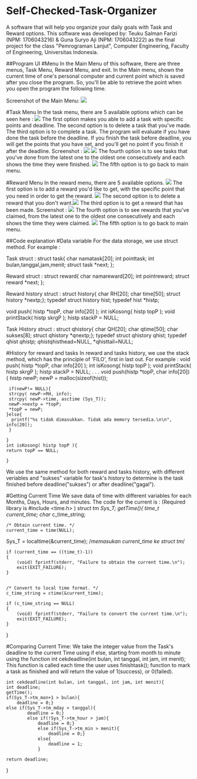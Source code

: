 # Self-Checked-Task-Organizer
A software that will help you organize your daily goals with Task and Reward options. This software was developed by:
Teuku Salman Farizi (NPM: 1706043216) & Guna Suryo Aji (NPM: 1706043222) as the final project for the class "Pemrograman Lanjut", Computer Engineering, Faculty of Engineering, Universitas Indonesia.

##Program UI
#Menu
In the Main Menu of this software, there are three menus, Task Menu, Reward Menu, and exit. In the Main menu, shown the current time of one's personal computer and current point which is saved after you close the program. So, you'll be able to retrieve the point when you open the program the following time.

Screenshot of the Main Menu: ![](Main%20Menu.png)

#Task Menu
In the task menu, there are 5 available options which can be seen here : ![](Task%20Menu.png)
The first option makes you able to add a task with specific points and deadline.
The second option is to delete a task that you've made.
The third option is to complete a task. The program will evaluate if you have done the task before the deadline. If you finish the task before deadline, you will get the points that you have set, and you'll get no point if you finish it after the deadline.
Screenshot : ![](Success%20task.png) ![](Fail%20task.png)
The fourth option is to see tasks that you've done from the latest one to the oldest one consecutively and each shows the time they were finished. ![](Completed%20task.png)
The fifth option is to go back to main menu.

#Reward Menu
In the reward menu, there are 5 available options. ![](Reward%20Menu.png)
The first option is to add a reward you'd like to get, with the specific point that you need in order to get the reward. ![](Add%20Reward.png)
The second option is to delete a reward that you don't want.![](Delete%20reward.png)
The third option is to get a reward that has been made.
Screenshot : ![](Claim%20Reward.png)
The fourth option is to see rewards that you've claimed, from the latest one to the oldest one consecutively and each shows the time they were claimed. ![](Claimed%20Reward.png)
The fifth option is to go back to main menu.



##Code explanation
#Data variable
For the data storage, we use struct method.
For example :

Task struct : 
struct task{
char namatask[20];
int pointtask;
int bulan,tanggal,jam,menit;
struct task *next;
};

Reward struct : 
struct reward{
char namareward[20];
int pointreward;
struct reward *next;
};

Reward history struct :
struct history{
 char RH[20];
 char time[50];
struct history *nextp;};
typedef struct history hist;
typedef hist *histp;

void push( histp *topP, char info[20] );
int isKosong( histp topP );
void printStack( histp skrgP );
histp stackP = NULL;

Task History struct :
struct qhistory{
 char QH[20];
 char qtime[50];
 char sukses[8];
struct qhistory *qnextp;};
typedef struct qhistory qhist;
typedef qhist *qhistp;
qhist*qhisthead=NULL, *qhisttail=NULL;

#History for reward and tasks
In reward and tasks history, we use the stack method, which has the principle of 'FILO', first in last out.
For example :
	void push( histp *topP, char info[20] );
	int isKosong( histp topP );
	void printStack( histp skrgP );
	histp stackP = NULL;
	.
	.
	.
	void push(histp *topP, char info[20]){
 	histp newP;
 	newP = malloc(sizeof(hist));
 
	 if(newP!= NULL){
 	 strcpy( newP->RH, info);
 	 strcpy( newP->time, asctime (Sys_T));
 	 newP->nextp = *topP;
 	 *topP = newP;
 	}else{
	  printf("%s tidak dimasukkan. Tidak ada memory tersedia.\n\n", info[20]);
	 }

	}
	int isKosong( histp topP ){
 	return topP == NULL;
 
	}

We use the same method for both reward and tasks history, with different veriables and  "sukses" variable for task's history to determine is the task finished before deadline("sukses") or after deadline("gagal").



#Getting Current Time
We save data of time with different variables for each Months, Days, Hours, and minutes.
The code for the current is : (Required library is #include <time.h> )
struct tm *Sys_T;
getTime(){
    time_t current_time;
    char* c_time_string;
 
 
    /* Obtain current time. */
    current_time = time(NULL);
 Sys_T = localtime(&current_time); /*memasukan current_time ke struct tm*/
 
    if (current_time == ((time_t)-1))
    {
        (void) fprintf(stderr, "Failure to obtain the current time.\n");
        exit(EXIT_FAILURE);
    }


    /* Convert to local time format. */
    c_time_string = ctime(&current_time);

    if (c_time_string == NULL)
    {
        (void) fprintf(stderr, "Failure to convert the current time.\n");
        exit(EXIT_FAILURE);
    }

}

#Comparing Current Time:
We take the integer value from the Task's deadline to the current Time using if else, starting from month to minute using the function int cekdeadline(int bulan, int tanggal, int jam, int menit); This function is called each time the user uses finishtask(); function to mark a task as finished and will return the value of 1(success), or 0(failed).

	int cekdeadline(int bulan, int tanggal, int jam, int menit){
	int deadline;
	getTime();
	if(Sys_T->tm_mon+1 > bulan){
		deadline = 0;}
	else if(Sys_T->tm_mday > tanggal){
			deadline = 0;}
			else if(!Sys_T->tm_hour > jam){
				deadline = 0;}
				else if(Sys_T->tm_min > menit){
					deadline = 0;}
				else{
					deadline = 1;
				}
			
	return deadline;
}
